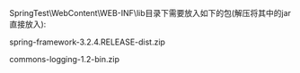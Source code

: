 SpringTest\WebContent\WEB-INF\lib目录下需要放入如下的包(解压将其中的jar直接放入):

spring-framework-3.2.4.RELEASE-dist.zip

commons-logging-1.2-bin.zip

